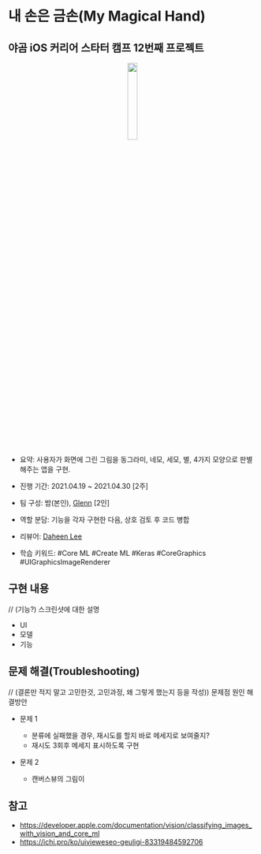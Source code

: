 # 내 손은 금손(My Magical Hand)
## 야곰 iOS 커리어 스타터 캠프 12번째 프로젝트
<p align="center">
<img src="https://user-images.githubusercontent.com/28377820/117255584-c6410c80-ae84-11eb-9a3d-d1971581ed1c.gif" width="20%"/>
</p>

- 요약: 사용자가 화면에 그린 그림을 동그라미, 네모, 세모, 별, 4가지 모양으로 판별해주는 앱을 구현.
  
- 진행 기간: 2021.04.19 ~ 2021.04.30 [2주]

- 팀 구성: 밤(본인), [Glenn](https://github.com/Journey36) [2인]

- 역할 분담: 기능을 각자 구현한 다음, 상호 검토 후 코드 병합

- 리뷰어: [Daheen Lee](https://github.com/daheenallwhite)

- 학습 키워드: #Core ML #Create ML #Keras #CoreGraphics #UIGraphicsImageRenderer

## 구현 내용 
// (기능?) 스크린샷에 대한 설명
  - UI
  - 모델
  - 기능

## 문제 해결(Troubleshooting)
// (결론만 적지 말고 고민한것, 고민과정, 왜 그렇게 했는지 등을 작성)) 문제점 원인 해결방안
  - 문제 1
    - 분류에 실패했을 경우, 재시도를 할지 바로 메세지로 보여줄지?
    - 재시도 3회후 메세지 표시하도록 구현

  - 문제 2
    - 캔버스뷰의 그림이 

## 참고
  - https://developer.apple.com/documentation/vision/classifying_images_with_vision_and_core_ml
  - https://ichi.pro/ko/uivieweseo-geuligi-83319484592706
